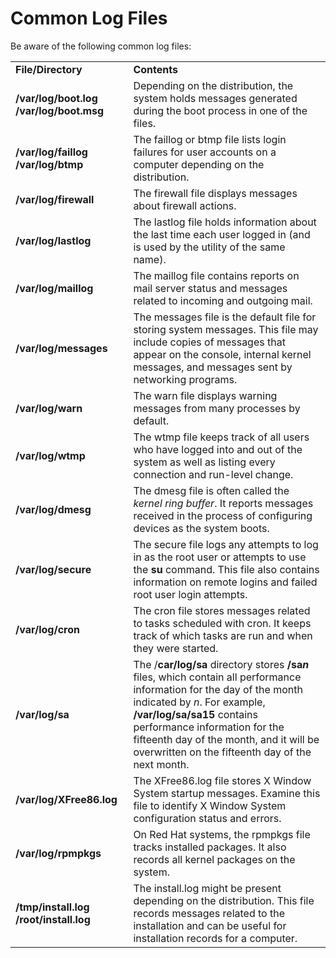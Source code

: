 # Common Log Files

Be aware of the following common log files:

<table>

<tr> <td><b>File/Directory</b></td> <td><b>Contents</b></td>

</tr>

<tr> <td> <b>/var/log/boot.log  
/var/log/boot.msg</b></td> <td>Depending on the distribution, the system holds
messages generated during the boot process in one of the files. </td>

</tr>

<tr> <td><b>/var/log/faillog  
/var/log/btmp</b></td> <td>The faillog or btmp file lists login failures for
user accounts on a computer depending on the distribution.</td>

</tr>

<tr> <td><b>/var/log/firewall</b></td> <td>The firewall file displays messages
about firewall actions.</td>

</tr>

<tr> <td><b>/var/log/lastlog</b></td> <td>The lastlog file holds information
about the last time each user logged in (and is used by the utility of the
same name). </td>

</tr>

<tr> <td><b>/var/log/maillog</b></td> <td>The maillog file contains reports on
mail server status and messages related to incoming and outgoing mail.</td>

</tr>

<tr> <td><b>/var/log/messages </b> </td> <td>The messages file is the default
file for storing system messages. This file may include copies of messages
that appear on the console, internal kernel messages, and messages sent by
networking programs.</td>

</tr>

<tr> <td><b>/var/log/warn</b></td> <td>The warn file displays warning messages
from many processes by default.</td>

</tr>

<tr> <td><b>/var/log/wtmp</b></td> <td>The wtmp file keeps track of all users
who have logged into and out of the system as well as listing every connection
and run-level change.</td>

</tr>

<tr> <td><b>/var/log/dmesg</b></td> <td>The dmesg file is often called the
<i>kernel ring buffer</i>. It reports messages received in the process of
configuring devices as the system boots. </td>

</tr>

<tr> <td><b>/var/log/secure</b></td> <td>The secure file logs any attempts to
log in as the root user or attempts to use the <b>su</b> command. This file
also contains information on remote logins and failed root user login
attempts. </td>

</tr>

<tr> <td><b>/var/log/cron</b></td> <td>The cron file stores messages related
to tasks scheduled with cron. It keeps track of which tasks are run and when
they were started. </td>

</tr>

<tr> <td><b>/var/log/sa</b></td> <td>The /<b>car/log/sa</b> directory stores
<b>/sa<i>n</i></b> files, which contain all performance information for the
day of the month indicated by <i>n</i>. For example, <b>/var/log/sa/sa15</b>
contains performance information for the fifteenth day of the month, and it
will be overwritten on the fifteenth day of the next month.</td>

</tr>

<tr> <td><b>/var/log/XFree86.log</b></td> <td>The XFree86.log file stores X
Window System startup messages. Examine this file to identify X Window System
configuration status and errors.</td>

</tr>

<tr> <td><b>/var/log/rpmpkgs</b></td> <td>On Red Hat systems, the rpmpkgs file
tracks installed packages. It also records all kernel packages on the
system.</td>

</tr>

<tr> <td><b>/tmp/install.log  
/root/install.log</b></td> <td>The install.log<i> </i>might be present
depending on the distribution. This file records messages related to the
installation and can be useful for installation records for a computer. </td>

</tr> </table>

